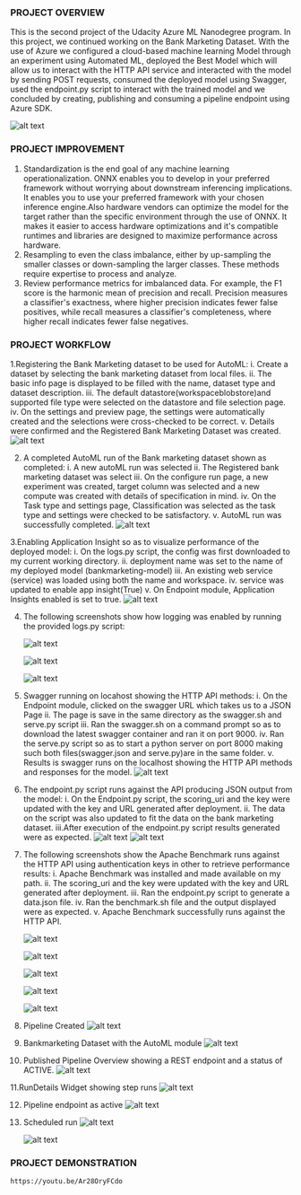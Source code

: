 ### PROJECT OVERVIEW 
This is the second project of the Udacity Azure ML Nanodegree program. In this project, we continued working on the Bank Marketing Dataset. With the use of Azure we configured a cloud-based machine learning Model through an experiment using Automated ML, deployed the Best Model which will allow us to interact with the HTTP API service and interacted with the model by sending  POST requests, consumed the deployed model using Swagger, used the endpoint.py script to interact with the trained model and we concluded by creating, publishing and consuming a pipeline endpoint using Azure SDK.  

![alt text](https://github.com/vikkyfama/Udacity-Project2/blob/toriabranch/ArchitecturalDiagram.png)

### PROJECT IMPROVEMENT
1. Standardization is the end goal of any machine learning operationalization. ONNX enables you to develop in your preferred framework without worrying about downstream inferencing implications. It enables you to use your preferred framework with your chosen inference engine.Also hardware vendors can optimize the model for the target rather than the specific environment through the use of ONNX. It makes it easier to access hardware optimizations and it's compatible runtimes and libraries are designed to maximize performance across hardware.
2. Resampling to even the class imbalance, either by up-sampling the smaller classes or down-sampling the larger classes. These methods require expertise to process and analyze.
3. Review performance metrics for imbalanced data. For example, the F1 score is the harmonic mean of precision and recall. Precision measures a classifier's exactness, where higher precision indicates fewer false positives, while recall measures a classifier's completeness, where higher recall indicates fewer false negatives.

### PROJECT WORKFLOW
1.Registering the Bank Marketing dataset to be used for AutoML:
  i. Create a dataset by selecting the bank marketing dataset from local files.
  ii. The basic info page is displayed to be filled with the name, dataset type and dataset description.
  iii. The default datastore(workspaceblobstore)and supported file type were selected on the datastore and file selection page.
  iv. On the settings and preview page, the settings were automatically created and the selections were cross-checked to be correct.
  v. Details were confirmed and the Registered Bank Marketing Dataset was created.  
    ![alt text](https://github.com/vikkyfama/Udacity-Project2/blob/toriabranch/Bankmarketingtrain.png)

2. A completed AutoML run of the Bank marketing dataset shown as completed:
  i. A new autoML run was selected
  ii. The Registered bank marketing dataset was select
  iii. On the configure run page, a new experiment was created, target column was selected and a new compute was created with details of specification in mind.
  iv. On the Task type and settings page, Classification was selected as the task type and settings were checked to be satisfactory.
  v. AutoML run was successfully completed. 
    ![alt text](https://github.com/vikkyfama/Udacity-Project2/blob/toriabranch/AutoMLcompleted.png)

3.Enabling Application Insight so as to visualize performance of the deployed model:
  i. On the logs.py script, the config was first downloaded to my current working directory.
  ii. deployment name was set to the name of my deployed model (bankmarketing-model)
  iii. An existing web service (service) was loaded using both the name and workspace.
  iv. service was updated to enable app insight(True)
  v. On Endpoint module, Application Insights enabled is set to true.
   ![alt text](https://github.com/vikkyfama/Udacity-Project2/blob/toriabranch/ApplicationInsightEnabled.png)

4. The following screenshots show how logging was enabled by running the provided logs.py script:

    ![alt text](https://github.com/vikkyfama/Udacity-Project2/blob/toriabranch/Logscript1.png)

    ![alt text](https://github.com/vikkyfama/Udacity-Project2/blob/toriabranch/Logscript2.png)

    ![alt text](https://github.com/vikkyfama/Udacity-Project2/blob/toriabranch/Logscript3.png)

5. Swagger running on locahost showing the HTTP API methods:
  i. On the Endpoint module, clicked on the swagger URL which takes us to a JSON Page
  ii. The page is save in the same directory as the swagger.sh and serve.py script
  iii. Ran the swagger.sh on a command prompt so as to download the latest swagger container and ran it on port 9000.
  iv. Ran the serve.py script so as to start a python server on port 8000 making such both files(swagger.json and serve.py)are in the same folder.
  v. Results is swagger runs on the localhost showing the HTTP API methods and responses for the model. 
    ![alt text](https://github.com/vikkyfama/Udacity-Project2/blob/toriabranch/Swaggerresponsemodel.png)

6. The endpoint.py script runs against the API producing JSON output from the model:
  i. On the Endpoint.py script, the scoring_uri and the key were updated with the key and URL generated after deployment.
  ii. The data on the script was also updated to fit the data on the bank marketing dataset.
  iii.After execution of the endpoint.py script results generated were as expected. 
    ![alt text](https://github.com/vikkyfama/Udacity-Project2/blob/toriabranch/Swaggerresponsemodel.png)
    ![alt text](https://github.com/vikkyfama/Udacity-Project2/blob/toriabranch/EndpointOutput.png)

7. The following screenshots show the Apache Benchmark runs against the HTTP API using authentication keys in other to retrieve performance results:
  i. Apache Benchmark was installed and made available on my path.
  ii. The scoring_uri and the key were updated with the key and URL generated after deployment.
  iii. Ran the endpoint.py script to generate a data.json file.
  iv. Ran the benchmark.sh file and the output displayed were as expected.
  v. Apache Benchmark successfully runs against the HTTP API.
  
    ![alt text](https://github.com/vikkyfama/Udacity-Project2/blob/toriabranch/Benchmarksh1.png)
    
   ![alt text](https://github.com/vikkyfama/Udacity-Project2/blob/toriabranch/Benchmarksh2.png)
    
    ![alt text](https://github.com/vikkyfama/Udacity-Project2/blob/toriabranch/Benchmarksh3.png)
    
    ![alt text](https://github.com/vikkyfama/Udacity-Project2/blob/toriabranch/Benchmarksh4.png)
    
    ![alt text](https://github.com/vikkyfama/Udacity-Project2/blob/toriabranch/Benchmarksh5.png)


8. Pipeline Created 
    ![alt text](https://github.com/vikkyfama/Udacity-Project2/blob/toriabranch/Pipelinecreated2.png)

9. Bankmarketing Dataset with the AutoML module
    ![alt text](https://github.com/vikkyfama/Udacity-Project2/blob/toriabranch/Bankmarketing%20Dataset%20with%20AutoML%20Module.png)

10. Published Pipeline Overview showing a REST endpoint and a status of ACTIVE.
   ![alt text](https://github.com/vikkyfama/Udacity-Project2/blob/toriabranch/PublishedpipelineOverview2.png)
    
11.RunDetails Widget showing step runs
    ![alt text](https://github.com/vikkyfama/Udacity-Project2/blob/toriabranch/RunDetailsWidget2.png)
    
12. Pipeline endpoint as active
     ![alt text](https://github.com/vikkyfama/Udacity-Project2/blob/toriabranch/Pipeline%20endpoint2.png)
     
13. Scheduled run
    ![alt text](https://github.com/vikkyfama/Udacity-Project2/blob/toriabranch/Schedulerun1%20of%202.png)
    
    ![alt text](https://github.com/vikkyfama/Udacity-Project2/blob/toriabranch/Schedulerun2%20of%202.png)


### PROJECT DEMONSTRATION
  
    https://youtu.be/Ar28OryFCdo
